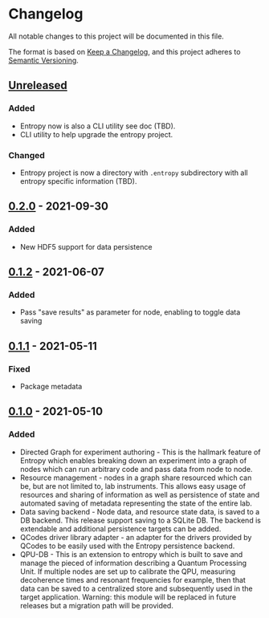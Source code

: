 # Changelog
All notable changes to this project will be documented in this file.

The format is based on [Keep a Changelog](https://keepachangelog.com/en/1.0.0/),
and this project adheres to [Semantic Versioning](https://semver.org/spec/v2.0.0.html).

## [Unreleased]
### Added
* Entropy now is also a CLI utility see doc (TBD).
* CLI utility to help upgrade the entropy project. 
### Changed
* Entropy project is now a directory with `.entropy` subdirectory with all entropy specific information (TBD).

## [0.2.0] - 2021-09-30
### Added
* New HDF5 support for data persistence

## [0.1.2] - 2021-06-07
### Added
* Pass "save results" as parameter for node, enabling to toggle data saving 

## [0.1.1] - 2021-05-11
### Fixed
* Package metadata

## [0.1.0] - 2021-05-10
### Added
* Directed Graph for experiment authoring - This is the hallmark feature of Entropy which enables breaking 
down an experiment into a graph of nodes which can run arbitrary code and pass data from node to node.
* Resource management - nodes in a graph share resourced which can be, but are not limited to, lab instruments.
This allows easy usage of resources and sharing of information as well as persistence of state and automated saving
of metadata representing the state of the entire lab.
* Data saving backend - Node data, and resource state data, is saved to a DB backend. 
This release support saving to a SQLite DB. The backend is extendable and additional persistence targets can be added.
* QCodes driver library adapter - an adapter for the drivers provided by QCodes to be easily used with the
Entropy persistence backend.
* QPU-DB - This is an extension to entropy which is built to save and manage the pieced of information describing 
a Quantum Processing Unit. If multiple nodes are set up to calibrate the QPU, measuring decoherence times and resonant frequencies for example, then that data can be saved to a centralized store and subsequently used in the target application. Warning: this module will be replaced in future releases but a migration path will be provided. 

[Unreleased]: https://github.com/entropy-lab/entropy/compare/v0.2.0...HEAD
[0.2.0]: https://github.com/entropy-lab/entropy/compare/v0.1.2...v0.2.0
[0.1.2]: https://github.com/entropy-lab/entropy/compare/v0.1.1...v0.1.2
[0.1.1]: https://github.com/entropy-lab/entropy/compare/v0.1.0...v0.1.1
[0.1.0]: https://github.com/entropy-lab/entropy/releases/tag/v0.1.0

